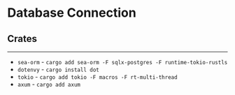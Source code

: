 
# Database Connection

## Crates
---

- `sea-orm` - `cargo add sea-orm -F sqlx-postgres -F runtime-tokio-rustls`
- `dotenvy` - `cargo install dot`
- `tokio` - `cargo add tokio -F macros -F rt-multi-thread`
- `axum` - `cargo add axum`
